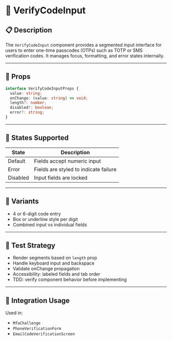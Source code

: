 # 🔢 VerifyCodeInput

## 📋 Description

The `VerifyCodeInput` component provides a segmented input interface for users to enter one-time passcodes (OTPs) such as TOTP or SMS verification codes. It manages focus, formatting, and error states internally.

---

## 🧩 Props

```ts
interface VerifyCodeInputProps {
  value: string;
  onChange: (value: string) => void;
  length?: number;
  disabled?: boolean;
  error?: string;
}
```

---

## 🎯 States Supported

| State     | Description                             |
|-----------|-----------------------------------------|
| Default   | Fields accept numeric input              |
| Error     | Fields are styled to indicate failure    |
| Disabled  | Input fields are locked                  |

---

## 🎨 Variants

- 4 or 6-digit code entry
- Box or underline style per digit
- Combined input vs individual fields

---

## 🧪 Test Strategy

- Render segments based on `length` prop
- Handle keyboard input and backspace
- Validate onChange propagation
- Accessibility: labeled fields and tab order
- TDD: verify component behavior before implementing

---

## 🔌 Integration Usage

Used in:
- `MfaChallenge`
- `PhoneVerificationForm`
- `EmailCodeVerificationScreen`
